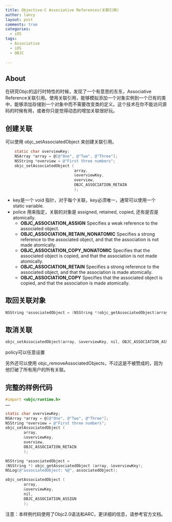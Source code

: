 ```yaml
---
title: Objective-C Associative References(关联引用)
author: lancy
layout: post
comments: true
categories:
  - iOS
tags:
  - Associative
  - iOS
  - OBJC
  
---
```


## About 
在研究Objc的运行时特性的时候，发现了一个有意思的东东，Associative Reference关联引用。使用关联引用，能够模拟添加一个对象实例到一个已有的类中，能够添加存储到一个对象中而不需要改变类的定义。这个技术在你不能访问源码的时候有用，或者你只是觉得动态的增加关联很好玩。
## 创建关联
可以使用 objc_setAssociatedObject 来创建关联引用。

```objective-c
    static char overviewKey;
    NSArray *array = @[@"One", @"Two", @"Three"];
    NSString *overview = @"First three numbers";
    objc_setAssociatedObject (
                              array,
                              &overviewKey,
                              overview,
                              OBJC_ASSOCIATION_RETAIN
                              );
```

* key是一个 void 指针，对于每个关联，key必须唯一，通常可以使用一个 static variable.
* police 用来指定，关联的对象是 assigned, retained, copied, 还有是否是atomically.
    * **OBJC_ASSOCIATION_ASSIGN**
Specifies a weak reference to the associated object.
    * **OBJC_ASSOCIATION_RETAIN_NONATOMIC**
Specifies a strong reference to the associated object, and that the association is not made atomically.
    * **OBJC_ASSOCIATION_COPY_NONATOMIC**
Specifies that the associated object is copied, and that the association is not made atomically.
    * **OBJC_ASSOCIATION_RETAIN**
Specifies a strong reference to the associated object, and that the association is made atomically.
    * **OBJC_ASSOCIATION_COPY**
Specifies that the associated object is copied, and that the association is made atomically.

## 取回关联对象

```objective-c
NSString *associatedObject = (NSString *)objc_getAssociatedObject(array, &overviewKey);
```

## 取消关联

```objective-c
objc_setAssociatedObject(array, &overviewKey, nil, OBJC_ASSOCIATION_ASSIGN);
```
    
policy可以任意设置

另外还可以使用 objc_removeAssociatedObjects，不过这是不被赞成的，因为他打破了所有用户的所有关联。

## 完整的样例代码

```objective-c
#import <objc/runtime.h>
……

static char overviewKey;
NSArray *array = @[@"One", @"Two", @"Three"];
NSString *overview = @"First three numbers";
objc_setAssociatedObject (
        array,
        &overviewKey,
        overview,
        OBJC_ASSOCIATION_RETAIN
        );

NSString *associatedObject =
(NSString *) objc_getAssociatedObject (array, &overviewKey);
NSLog(@"associatedObject: %@", associatedObject);

objc_setAssociatedObject (
        array,
        &overviewKey,
        nil,
        OBJC_ASSOCIATION_ASSIGN
        );
```

注意：本样例代码使用了Objc2.0语法和ARC，更详细的信息，请参考官方文档。
